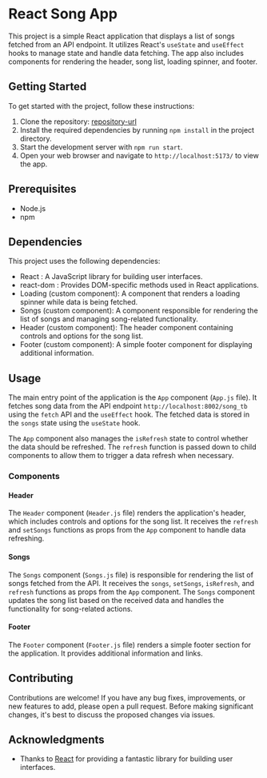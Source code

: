 # React Song App

This project is a simple React application that displays a list of songs fetched from an API endpoint. It utilizes React's `useState` and `useEffect` hooks to manage state and handle data fetching. The app also includes components for rendering the header, song list, loading spinner, and footer.

## Getting Started

To get started with the project, follow these instructions:

1. Clone the repository: [repository-url](https://github.com/seang549/React-full-stack)
2. Install the required dependencies by running `npm install` in the project directory.
3. Start the development server with `npm run start`.
4. Open your web browser and navigate to `http://localhost:5173/` to view the app.

## Prerequisites

- Node.js 
- npm 

## Dependencies

This project uses the following dependencies:

- React : A JavaScript library for building user interfaces.
- react-dom : Provides DOM-specific methods used in React applications.
- Loading (custom component): A component that renders a loading spinner while data is being fetched.
- Songs (custom component): A component responsible for rendering the list of songs and managing song-related functionality.
- Header (custom component): The header component containing controls and options for the song list.
- Footer (custom component): A simple footer component for displaying additional information.

## Usage

The main entry point of the application is the `App` component (`App.js` file). It fetches song data from the API endpoint `http://localhost:8002/song_tb` using the `fetch` API and the `useEffect` hook. The fetched data is stored in the `songs` state using the `useState` hook.

The `App` component also manages the `isRefresh` state to control whether the data should be refreshed. The `refresh` function is passed down to child components to allow them to trigger a data refresh when necessary.

### Components

#### Header

The `Header` component (`Header.js` file) renders the application's header, which includes controls and options for the song list. It receives the `refresh` and `setSongs` functions as props from the `App` component to handle data refreshing.

#### Songs

The `Songs` component (`Songs.js` file) is responsible for rendering the list of songs fetched from the API. It receives the `songs`, `setSongs`, `isRefresh`, and `refresh` functions as props from the `App` component. The `Songs` component updates the song list based on the received data and handles the functionality for song-related actions.

#### Footer

The `Footer` component (`Footer.js` file) renders a simple footer section for the application. It provides additional information and links.

## Contributing

Contributions are welcome! If you have any bug fixes, improvements, or new features to add, please open a pull request. Before making significant changes, it's best to discuss the proposed changes via issues.


## Acknowledgments

- Thanks to [React](https://reactjs.org/) for providing a fantastic library for building user interfaces.
